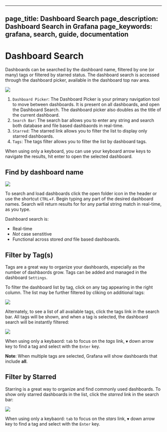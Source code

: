 ----
page_title: Dashboard Search
page_description:  Dashboard Search in Grafana
page_keywords: grafana, search, guide, documentation
---

# Dashboard Search

Dashboards can be searched by the dashboard name, filtered by one (or many) tags or filtered by starred status. The dashboard search is accessed through the dashboard picker, available in the dashboard top nav area.

<img class="no-shadow" src="/img/v2/dashboard_search.png">

1. `Dashboard Picker`: The Dashboard Picker is your primary navigation tool to move between dashboards. It is present on all dashboards, and open the Dashboard Search. The dashboard picker also doubles as the title of the current dashboard.
2. `Search Bar`: The search bar allows you to enter any string and search both database and file based dashbaords in real-time.
3. `Starred`: The starred link allows you to filter the list to display only starred dashboards. 
4. `Tags`: The tags filter allows you to filter the list by dashboard tags. 

When using only a keyboard, you can use your keyboard arrow keys to navigate the results, hit enter to open the selected dashboard.

## Find by dashboard name

<img class="no-shadow" src="/img/v2/dashboard_search_text.gif">

To search and load dashboards click the open folder icon in the header or use the shortcut `CTRL`+`F`. Begin typing any part of the desired dashboard names. Search will return results for for any partial string match in real-time, as you type. 

Dashboard search is:
- Real-time
- *Not* case senstitive
- Functional across stored *and* file based dashboards. 

## Filter by Tag(s)

Tags are a great way to organize your dashboards, especially as the number of dashbaords grow. Tags can be added and managed in the dashboard `Settings`.

To filter the dashboard list by tag, click on any tag appearing in the right column. The list may be further filtered by cliking on additional tags: 

<img class="no-shadow" src="/img/v2/dashboard_search_tag_filtering.gif">

Alternately, to see a list of all available tags, click the tags link in the search bar. All tags will be shown, and when a tag is selected, the dashboard search will be instantly filtered:

<img class="no-shadow" src="/img/v2/dashboard_search_tags_all_filtering.gif">

When using only a keybaord: `tab` to focus on the *tags* link, `▼` down arrow key to find a tag and select with the `Enter` key.

**Note**: When multiple tags are selected, Grafana will show dashboards that include **all**. 


## Filter by Starred

Starring is a great way to organize and find commonly used dashboards. To show only starred dashboards in the list, click the *starred* link in the search bar:

<img class="no-shadow" src="/img/v2/dashboard_search_starred_filtering.gif">

When using only a keybaord: `tab` to focus on the *stars* link, `▼` down arrow key to find a tag and select with the `Enter` key.